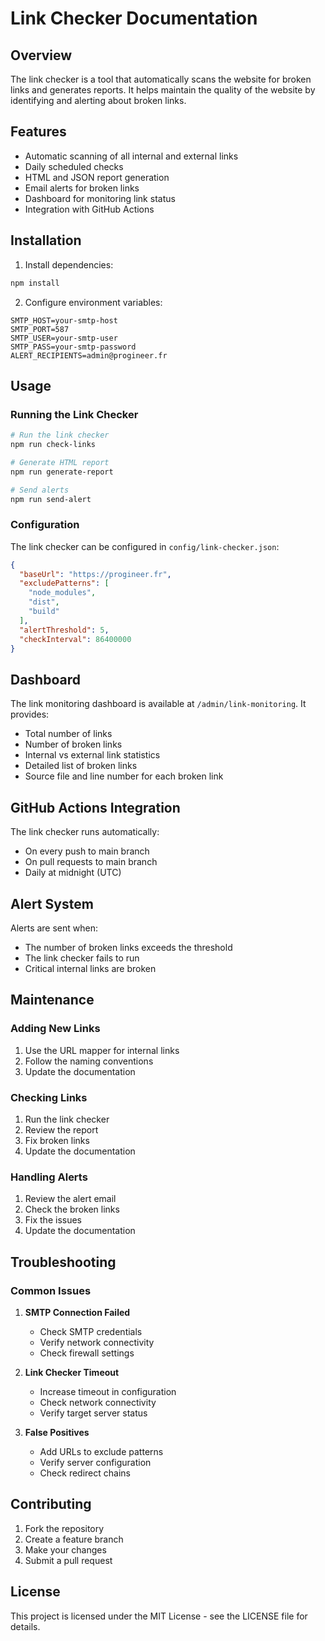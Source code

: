 # Link Checker Documentation

## Overview
The link checker is a tool that automatically scans the website for broken links and generates reports. It helps maintain the quality of the website by identifying and alerting about broken links.

## Features
- Automatic scanning of all internal and external links
- Daily scheduled checks
- HTML and JSON report generation
- Email alerts for broken links
- Dashboard for monitoring link status
- Integration with GitHub Actions

## Installation

1. Install dependencies:
```bash
npm install
```

2. Configure environment variables:
```env
SMTP_HOST=your-smtp-host
SMTP_PORT=587
SMTP_USER=your-smtp-user
SMTP_PASS=your-smtp-password
ALERT_RECIPIENTS=admin@progineer.fr
```

## Usage

### Running the Link Checker
```bash
# Run the link checker
npm run check-links

# Generate HTML report
npm run generate-report

# Send alerts
npm run send-alert
```

### Configuration
The link checker can be configured in `config/link-checker.json`:
```json
{
  "baseUrl": "https://progineer.fr",
  "excludePatterns": [
    "node_modules",
    "dist",
    "build"
  ],
  "alertThreshold": 5,
  "checkInterval": 86400000
}
```

## Dashboard
The link monitoring dashboard is available at `/admin/link-monitoring`. It provides:
- Total number of links
- Number of broken links
- Internal vs external link statistics
- Detailed list of broken links
- Source file and line number for each broken link

## GitHub Actions Integration
The link checker runs automatically:
- On every push to main branch
- On pull requests to main branch
- Daily at midnight (UTC)

## Alert System
Alerts are sent when:
- The number of broken links exceeds the threshold
- The link checker fails to run
- Critical internal links are broken

## Maintenance

### Adding New Links
1. Use the URL mapper for internal links
2. Follow the naming conventions
3. Update the documentation

### Checking Links
1. Run the link checker
2. Review the report
3. Fix broken links
4. Update the documentation

### Handling Alerts
1. Review the alert email
2. Check the broken links
3. Fix the issues
4. Update the documentation

## Troubleshooting

### Common Issues
1. **SMTP Connection Failed**
   - Check SMTP credentials
   - Verify network connectivity
   - Check firewall settings

2. **Link Checker Timeout**
   - Increase timeout in configuration
   - Check network connectivity
   - Verify target server status

3. **False Positives**
   - Add URLs to exclude patterns
   - Verify server configuration
   - Check redirect chains

## Contributing
1. Fork the repository
2. Create a feature branch
3. Make your changes
4. Submit a pull request

## License
This project is licensed under the MIT License - see the LICENSE file for details. 